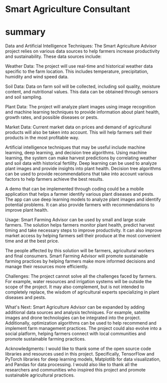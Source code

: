 # Smart Agriculture Consultant

# summary 
Data and Artificial Intelligence Techniques: The Smart Agriculture Advisor project relies on various data sources to help farmers increase productivity and sustainability. These data sources include:

Weather Data: The project will use real-time and historical weather data specific to the farm location. This includes temperature, precipitation, humidity and wind speed data.

Soil Data: Data on farm soil will be collected, including soil quality, moisture content, and nutritional values. This data can be obtained through sensors and soil sampling.

Plant Data: The project will analyze plant images using image recognition and machine learning techniques to provide information about plant health, growth rates, and possible diseases or pests.

Market Data: Current market data on prices and demand of agricultural products will also be taken into account. This will help farmers sell their products in the most profitable way.

Artificial intelligence techniques that may be useful include machine learning, deep learning, and decision tree algorithms. Using machine learning, the system can make harvest predictions by correlating weather and soil data with historical fertility. Deep learning can be used to analyze plant images and provide insights into plant health. Decision tree algorithms can be used to provide recommendations that take into account various factors to help farmers achieve the best results.

A demo that can be implemented through coding could be a mobile application that helps a farmer identify various plant diseases and pests. The app can use deep learning models to analyze plant images and identify potential problems. It can also provide farmers with recommendations to improve plant health.

Usage: Smart Farming Advisor can be used by small and large scale farmers. The solution helps farmers monitor plant health, predict harvest timing and take necessary steps to improve productivity. It can also improve market access by helping farmers sell their produce at the most convenient time and at the best price.

The people affected by this solution will be farmers, agricultural workers and final consumers. Smart Farming Advisor will promote sustainable farming practices by helping farmers make more informed decisions and manage their resources more efficiently.

Challenges: The project cannot solve all the challenges faced by farmers. For example, water resources and irrigation systems will be outside the scope of the project. It may also complement, but is not intended to completely replace, the wisdom of agricultural experts specializing in plant diseases and pests.

What's Next: Smart Agriculture Advisor can be expanded by adding additional data sources and analysis techniques. For example, satellite images and drone technologies can be integrated into the project. Additionally, optimization algorithms can be used to help recommend and implement farm management practices. The project could also evolve into a social platform, helping farmers connect with local communities and promote sustainable farming practices.

Acknowledgments: I would like to thank some of the open source code libraries and resources used in this project. Specifically, TensorFlow and PyTorch libraries for deep learning models, Matplotlib for data visualization, and Pandas for data processing. I would also like to thank all the researchers and communities who inspired this project and promote sustainable agricultural practices.
